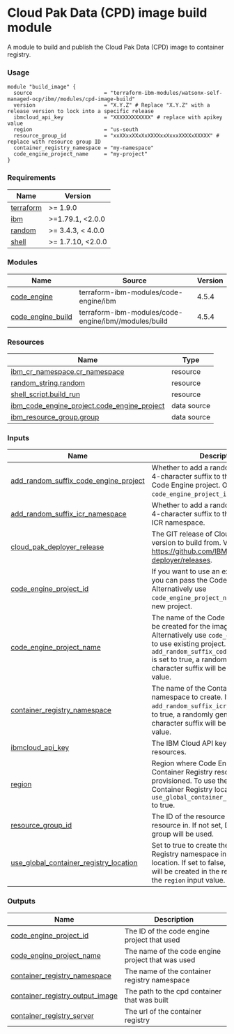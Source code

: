 # Cloud Pak Data (CPD) image build module

A module to build and publish the Cloud Pak Data (CPD) image to container registry.

### Usage

```hcl
module "build_image" {
  source                       = "terraform-ibm-modules/watsonx-self-managed-ocp/ibm//modules/cpd-image-build"
  version                      = "X.Y.Z" # Replace "X.Y.Z" with a release version to lock into a specific release
  ibmcloud_api_key             = "XXXXXXXXXXXX" # replace with apikey value
  region                       = "us-south
  resource_group_id            = "xxXXxxXXxXxXXXXxxXxxxXXXXxXXXXX" # replace with resource group ID
  container_registry_namespace = "my-namespace"
  code_engine_project_name     = "my-project"
}
```

<!-- BEGINNING OF PRE-COMMIT-TERRAFORM DOCS HOOK -->
### Requirements

| Name | Version |
|------|---------|
| <a name="requirement_terraform"></a> [terraform](#requirement\_terraform) | >= 1.9.0 |
| <a name="requirement_ibm"></a> [ibm](#requirement\_ibm) | >=1.79.1, <2.0.0 |
| <a name="requirement_random"></a> [random](#requirement\_random) | >= 3.4.3, < 4.0.0 |
| <a name="requirement_shell"></a> [shell](#requirement\_shell) | >= 1.7.10, <2.0.0 |

### Modules

| Name | Source | Version |
|------|--------|---------|
| <a name="module_code_engine"></a> [code\_engine](#module\_code\_engine) | terraform-ibm-modules/code-engine/ibm | 4.5.4 |
| <a name="module_code_engine_build"></a> [code\_engine\_build](#module\_code\_engine\_build) | terraform-ibm-modules/code-engine/ibm//modules/build | 4.5.4 |

### Resources

| Name | Type |
|------|------|
| [ibm_cr_namespace.cr_namespace](https://registry.terraform.io/providers/ibm-cloud/ibm/latest/docs/resources/cr_namespace) | resource |
| [random_string.random](https://registry.terraform.io/providers/hashicorp/random/latest/docs/resources/string) | resource |
| [shell_script.build_run](https://registry.terraform.io/providers/scottwinkler/shell/latest/docs/resources/script) | resource |
| [ibm_code_engine_project.code_engine_project](https://registry.terraform.io/providers/ibm-cloud/ibm/latest/docs/data-sources/code_engine_project) | data source |
| [ibm_resource_group.group](https://registry.terraform.io/providers/ibm-cloud/ibm/latest/docs/data-sources/resource_group) | data source |

### Inputs

| Name | Description | Type | Default | Required |
|------|-------------|------|---------|:--------:|
| <a name="input_add_random_suffix_code_engine_project"></a> [add\_random\_suffix\_code\_engine\_project](#input\_add\_random\_suffix\_code\_engine\_project) | Whether to add a randomly generated 4-character suffix to the newly created Code Engine project. Only applies if `code_engine_project_id` is `null`. | `bool` | `true` | no |
| <a name="input_add_random_suffix_icr_namespace"></a> [add\_random\_suffix\_icr\_namespace](#input\_add\_random\_suffix\_icr\_namespace) | Whether to add a randomly generated 4-character suffix to the newly created ICR namespace. | `bool` | `true` | no |
| <a name="input_cloud_pak_deployer_release"></a> [cloud\_pak\_deployer\_release](#input\_cloud\_pak\_deployer\_release) | The GIT release of Cloud Pak Deployer version to build from. View releases at: https://github.com/IBM/cloud-pak-deployer/releases. | `string` | `"v3.1.8"` | no |
| <a name="input_code_engine_project_id"></a> [code\_engine\_project\_id](#input\_code\_engine\_project\_id) | If you want to use an existing project, you can pass the Code Engine project ID. Alternatively use `code_engine_project_name` to create a new project. | `string` | `null` | no |
| <a name="input_code_engine_project_name"></a> [code\_engine\_project\_name](#input\_code\_engine\_project\_name) | The name of the Code Engine project to be created for the image build. Alternatively use `code_engine_project_id` to use existing project. If `add_random_suffix_code_engine_project` is set to true, a randomly generated 4-character suffix will be added to this value. | `string` | `"cpd"` | no |
| <a name="input_container_registry_namespace"></a> [container\_registry\_namespace](#input\_container\_registry\_namespace) | The name of the Container Registry namespace to create. If `add_random_suffix_icr_namespace` is set to true, a randomly generated 4-character suffix will be added to this value. | `string` | `"cpd"` | no |
| <a name="input_ibmcloud_api_key"></a> [ibmcloud\_api\_key](#input\_ibmcloud\_api\_key) | The IBM Cloud API key to deploy resources. | `string` | n/a | yes |
| <a name="input_region"></a> [region](#input\_region) | Region where Code Engine and Container Registry resources will be provisioned. To use the 'Global' Container Registry location set `use_global_container_registry_location` to true. | `string` | `"us-south"` | no |
| <a name="input_resource_group_id"></a> [resource\_group\_id](#input\_resource\_group\_id) | The ID of the resource group to create resource in. If not set, Default resource group will be used. | `string` | `null` | no |
| <a name="input_use_global_container_registry_location"></a> [use\_global\_container\_registry\_location](#input\_use\_global\_container\_registry\_location) | Set to true to create the Container Registry namespace in the 'Global' location. If set to false, the namespace will be created in the region provided in the `region` input value. | `bool` | `false` | no |

### Outputs

| Name | Description |
|------|-------------|
| <a name="output_code_engine_project_id"></a> [code\_engine\_project\_id](#output\_code\_engine\_project\_id) | The ID of the code engine project that used |
| <a name="output_code_engine_project_name"></a> [code\_engine\_project\_name](#output\_code\_engine\_project\_name) | The name of the code engine project that was used |
| <a name="output_container_registry_namespace"></a> [container\_registry\_namespace](#output\_container\_registry\_namespace) | The name of the container registry namespace |
| <a name="output_container_registry_output_image"></a> [container\_registry\_output\_image](#output\_container\_registry\_output\_image) | The path to the cpd container that was built |
| <a name="output_container_registry_server"></a> [container\_registry\_server](#output\_container\_registry\_server) | The url of the container registry |
<!-- END OF PRE-COMMIT-TERRAFORM DOCS HOOK -->
